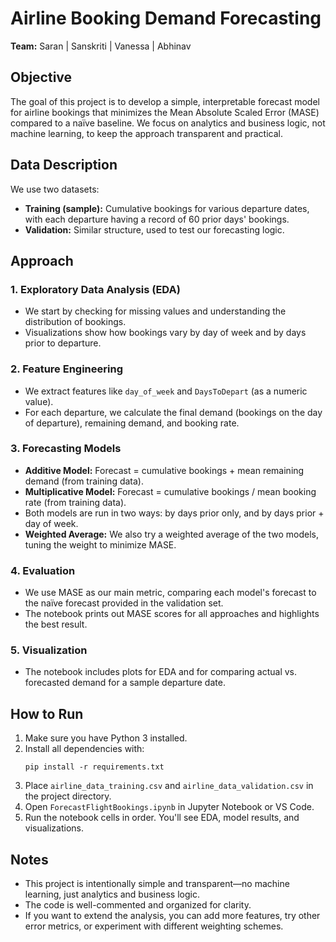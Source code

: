 # Airline Booking Demand Forecasting

**Team:** Saran | Sanskriti | Vanessa | Abhinav

## Objective

The goal of this project is to develop a simple, interpretable forecast model for airline bookings that minimizes the Mean Absolute Scaled Error (MASE) compared to a naïve baseline. We focus on analytics and business logic, not machine learning, to keep the approach transparent and practical.

## Data Description

We use two datasets:
- **Training (sample):** Cumulative bookings for various departure dates, with each departure having a record of 60 prior days' bookings.
- **Validation:** Similar structure, used to test our forecasting logic.

## Approach

### 1. Exploratory Data Analysis (EDA)
- We start by checking for missing values and understanding the distribution of bookings.
- Visualizations show how bookings vary by day of week and by days prior to departure.

### 2. Feature Engineering
- We extract features like `day_of_week` and `DaysToDepart` (as a numeric value).
- For each departure, we calculate the final demand (bookings on the day of departure), remaining demand, and booking rate.

### 3. Forecasting Models
- **Additive Model:** Forecast = cumulative bookings + mean remaining demand (from training data).
- **Multiplicative Model:** Forecast = cumulative bookings / mean booking rate (from training data).
- Both models are run in two ways: by days prior only, and by days prior + day of week.
- **Weighted Average:** We also try a weighted average of the two models, tuning the weight to minimize MASE.

### 4. Evaluation
- We use MASE as our main metric, comparing each model's forecast to the naïve forecast provided in the validation set.
- The notebook prints out MASE scores for all approaches and highlights the best result.

### 5. Visualization
- The notebook includes plots for EDA and for comparing actual vs. forecasted demand for a sample departure date.

## How to Run

1. Make sure you have Python 3 installed.
2. Install all dependencies with:
   ```
   pip install -r requirements.txt
   ```
3. Place `airline_data_training.csv` and `airline_data_validation.csv` in the project directory.
4. Open `ForecastFlightBookings.ipynb` in Jupyter Notebook or VS Code.
5. Run the notebook cells in order. You'll see EDA, model results, and visualizations.

## Notes

- This project is intentionally simple and transparent—no machine learning, just analytics and business logic.
- The code is well-commented and organized for clarity.
- If you want to extend the analysis, you can add more features, try other error metrics, or experiment with different weighting schemes.
